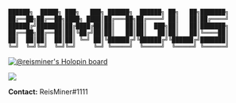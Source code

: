 ```
██████╗  █████╗ ███╗   ███╗ ██████╗  ██████╗ ██╗   ██╗███████╗
██╔══██╗██╔══██╗████╗ ████║██╔═══██╗██╔════╝ ██║   ██║██╔════╝
██████╔╝███████║██╔████╔██║██║   ██║██║  ███╗██║   ██║███████╗
██╔══██╗██╔══██║██║╚██╔╝██║██║   ██║██║   ██║██║   ██║╚════██║
██║  ██║██║  ██║██║ ╚═╝ ██║╚██████╔╝╚██████╔╝╚██████╔╝███████║
╚═╝  ╚═╝╚═╝  ╚═╝╚═╝     ╚═╝ ╚═════╝  ╚═════╝  ╚═════╝ ╚══════╝
```

[![@reisminer's Holopin board](https://holopin.io/api/user/board?user=reisminer)](https://holopin.io/@reisminer)

<img src="https://c.tenor.com/ljBF25IP5QQAAAAC/among-us-dance-dance.gif"/>

**Contact:** ReisMiner#1111
